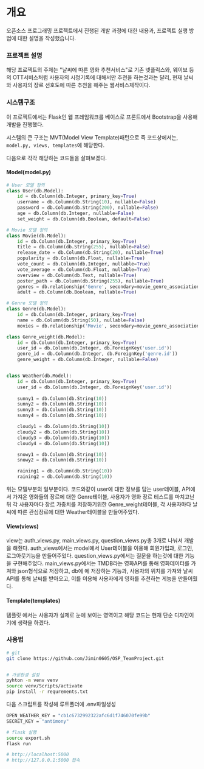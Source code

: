 # 개요
오픈소스 프로그래밍 프로젝트에서 진행된 개발 과정에 대한 내용과, 프로젝트 실행 방법에 대한 설명을 작성했습니다.


### 프로젝트 설명
해당 프로젝트의 주제는 "날씨에 따른 영화 추천서비스"로 기존 넷플릭스와, 웨이브 등의 OTT서비스처럼 사용자의 시청기록에 대해서만 추천을 하는것과는 달리, 현재 날씨와 사용자의 장르 선호도에 따른 추천을 해주는 웹서비스제작이다.


### 시스템구조
이 프로젝트에서는 Flask인 웹 프레임워크를 베이스로 프론트에서 Bootstrap을 사용해 개발을 진행했다.

시스템의 큰 구조는 MVT(Model View Template)패턴으로 즉 코드상에서는, `model.py, views, templates`에 해당한다.

다음으로 각각 해당하는 코드들을 살펴보겠다.


#### Model(model.py)
```python
# User 모델 정의
class User(db.Model):
    id = db.Column(db.Integer, primary_key=True)
    username = db.Column(db.String(10), nullable=False)
    password = db.Column(db.String(200), nullable=False)
    age = db.Column(db.Integer, nullable=False)
    set_weight = db.Column(db.Boolean, default=False)

# Movie 모델 정의
class Movie(db.Model):
    id = db.Column(db.Integer, primary_key=True)
    title = db.Column(db.String(255), nullable=False)
    release_date = db.Column(db.String(20), nullable=True)
    popularity = db.Column(db.Float, nullable=True)
    vote_count = db.Column(db.Integer, nullable=True)
    vote_average = db.Column(db.Float, nullable=True)
    overview = db.Column(db.Text, nullable=True)
    poster_path = db.Column(db.String(255), nullable=True)
    genres = db.relationship('Genre', secondary=movie_genre_association, back_populates='movies')
    adult = db.Column(db.Boolean, nullable=True)

# Genre 모델 정의
class Genre(db.Model):
    id = db.Column(db.Integer, primary_key=True)
    name = db.Column(db.String(50), nullable=False)
    movies = db.relationship('Movie', secondary=movie_genre_association, back_populates='genres')

class Genre_weight(db.Model):
    id = db.Column(db.Integer, primary_key=True)
    user_id = db.Column(db.Integer, db.ForeignKey('user.id'))
    genre_id = db.Column(db.Integer, db.ForeignKey('genre.id'))
    genre_weight = db.Column(db.Integer, nullable=False)


class Weather(db.Model):
    id = db.Column(db.Integer, primary_key=True)
    user_id = db.Column(db.Integer, db.ForeignKey('user.id'))
    
    sunny1 = db.Column(db.String(10))
    sunny2 = db.Column(db.String(10))
    sunny3 = db.Column(db.String(10))
    sunny4 = db.Column(db.String(10))

    cloudy1 = db.Column(db.String(10))
    cloudy2 = db.Column(db.String(10))
    cloudy3 = db.Column(db.String(10))
    cloudy4 = db.Column(db.String(10))

    snowy1 = db.Column(db.String(10))
    snowy2 = db.Column(db.String(10))

    raining1 = db.Column(db.String(10))
    raining2 = db.Column(db.String(10))

```

위는 모델부분의 일부분이다. 코드와같이 user에 대한 정보를 담는 user테이블, API에서 가져온 영화들의 장르에 대한 Genre테이블, 사용자가 영화 장르 테스트를 마치고난뒤 각 사용자마다 장르 가중치를 저장하기위한 Genre_weight테이블, 각 사용자마다 날씨에 따른 관심장르에 대한 Weather테이블을 만들어주었다.


#### View(views)
view는 auth_views.py, main_views.py, question_views.py총 3개로 나눠서 개발을 해줬다. auth_views에서는 model에서 User테이블을 이용해 회원가입과, 로그인, 로그아웃기능을 만들어주었다. question_views.py에서는 질문을 하는것에 대한 기능을 구현해주었다. main_views.py에서는 TMDB라는 영화API를 통해 영화데이터를 가져와 json형식으로 저장하고, db에 에 저장하는 기능과, 사용자의 위치를 가져와 날씨API를 통해 날씨를 받아오고, 이를 이용해 사용자에게 영화를 추천하는 게능을 만들어줬다.


#### Template(templates)
템플릿 에서는 사용자가 실제로 눈에 보이는 영역이고 해당 코드는 현재 단순 디자인이기에 생략을 하겠다.



### 사용법
```bash
# git
git clone https://github.com/Jimin0605/OSP_TeamProject.git


# 가상환경 설정
pyhton -m venv venv
source venv/Scripts/activate
pip install -r requrements.txt
```

다음 스크립트를 작성해 루트폴더에 .env파일생성
```bash
OPEN_WEATHER_KEY = "cb1c6732992322afc6d1f746070fe99b"
SECRET_KEY = "antimony"
```

```bash
# flask 실행
source export.sh
flask run

# http://localhost:5000
# http://127.0.0.1:5000 접속
```


